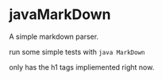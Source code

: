 javaMarkDown
============

A simple markdown parser.

run some simple tests with `java MarkDown`

only has the h1 tags impliemented right now.
